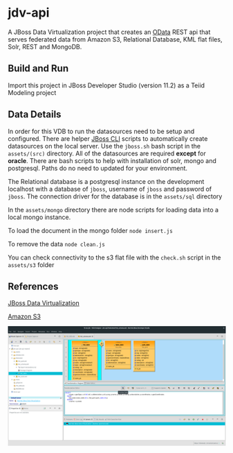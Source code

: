 # jdv-api

A JBoss Data Virtualization project that creates an [OData](http://www.odata.org) REST api that serves federated data from Amazon S3, Relational Database, KML flat files, Solr, REST and MongoDB. 

## Build and Run
Import this project in JBoss Developer Studio (version 11.2)  as a Teiid Modeling project

## Data Details
In order for this VDB to run the datasources need to be setup and configured. There are helper [JBoss CLI](https://developer.jboss.org/wiki/CommandLineInterface) scripts to automatically create datasources on the local server.  Use the `jboss.sh` bash script in the `assets/(src)` directory. All of the datasources are required **except** for **oracle**. There are bash scripts to help with installation of solr, mongo and postgresql. Paths do no need to updated for your environment.

The Relational database is a postgresql instance on the development localhost with a database of `jboss`, username of `jboss` and password of `jboss`.  The connection driver for the database is in the `assets/sql` directory

In the `assets/mongo` directory there are node scripts for loading data into a local mongo instance.  

To load the document in the mongo folder
`node insert.js`

To remove the data
`node clean.js`

You can check connectivity to the s3 flat file with the `check.sh` script in the `assets/s3` folder

## References
[JBoss Data Virtualization](https://www.redhat.com/en/technologies/jboss-middleware/data-virtualization)

[Amazon S3](https://aws.amazon.com/s3/)

![cli.png](screenshot.png)

